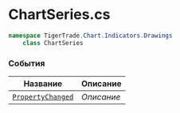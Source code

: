 
# ChartSeries.cs
```csharp
namespace TigerTrade.Chart.Indicators.Drawings  
    class ChartSeries
```

### События
| Название | Описание |
| --- | --- |
| [`PropertyChanged`](./События/PropertyChanged.md) | *Описание* |
